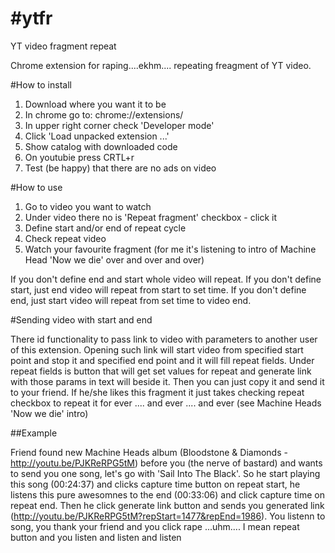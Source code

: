 #ytfr
====

YT video fragment repeat

Chrome extension for raping....ekhm.... repeating freagment of YT video.

#How to install

1. Download where you want it to be
2. In chrome go to: chrome://extensions/
3. In upper right corner check 'Developer mode'
4. Click 'Load unpacked extension ...'
5. Show catalog with downloaded code
6. On youtubie press CRTL+r
7. Test (be happy) that there are no ads on video

#How to use

1. Go to video you want to watch
2. Under video there no is 'Repeat fragment' checkbox - click it
3. Define start and/or end of repeat cycle
4. Check repeat video
5. Watch your favourite fragment (for me it's listening to intro of Machine Head 'Now we die' over and over and over)

If you don't define end and start whole video will repeat.
If you don't define start, just end video will repeat from start to set time.
If you don't define end, just start video will repeat from set time to video end.

#Sending video with start and end

There id functionality to pass link to video with parameters to another user of this extension.
Opening such link will start video from specified start point and stop it and specified end point and it will fill repeat fields.
Under repeat fields is button that will get set values for repeat and generate link with those params in text will beside it.
Then you can just copy it and send it to your friend. If he/she likes this fragment it just takes checking repeat checkbox to repeat it for ever .... and ever .... and ever (see Machine Heads 'Now we die' intro)

##Example

Friend found new Machine Heads album (Bloodstone & Diamonds - http://youtu.be/PJKReRPG5tM) before you (the nerve of bastard) and wants to send you one song, let's go with 'Sail Into The Black'. So he start playing this song (00:24:37) and clicks capture time button on repeat start, he listens this pure awesomnes to the end (00:33:06) and click capture time on repeat end. Then he click generate link button and sends you generated link (http://youtu.be/PJKReRPG5tM?repStart=1477&repEnd=1986). You listenn to song, you thank your friend and you click rape ...uhm.... I mean repeat button and you listen and listen and listen
